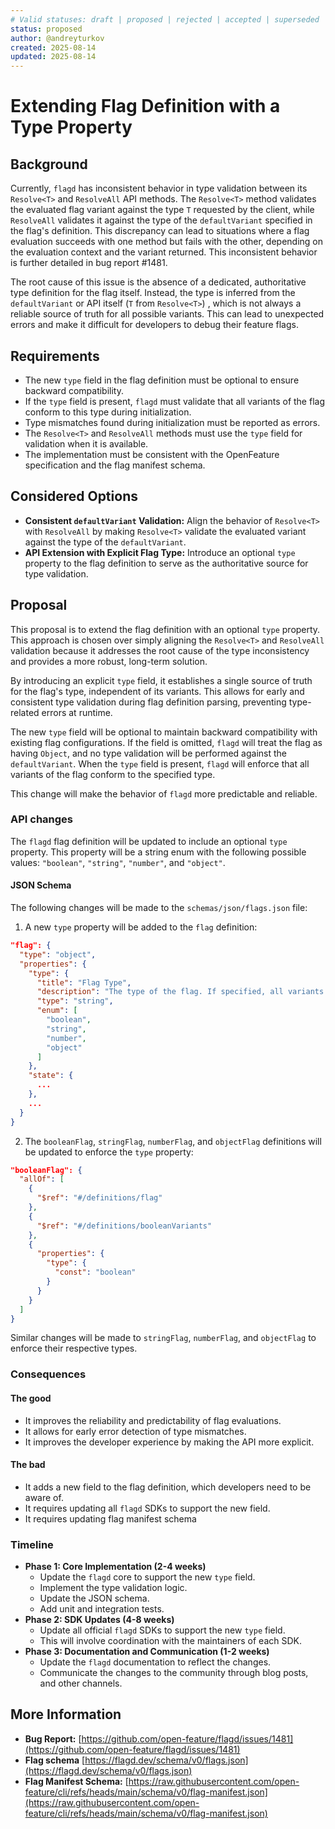 ```yaml
---
# Valid statuses: draft | proposed | rejected | accepted | superseded
status: proposed
author: @andreyturkov
created: 2025-08-14
updated: 2025-08-14
---
```


# Extending Flag Definition with a Type Property


## Background

Currently, `flagd` has inconsistent behavior in type validation between its `Resolve<T>` and `ResolveAll` API methods. The `Resolve<T>` method validates the evaluated flag variant against the type `T` requested by the client, while `ResolveAll` validates it against the type of the `defaultVariant` specified in the flag's definition. This discrepancy can lead to situations where a flag evaluation succeeds with one method but fails with the other, depending on the evaluation context and the variant returned. This inconsistent behavior is further detailed in bug report #1481.

The root cause of this issue is the absence of a dedicated, authoritative type definition for the flag itself. Instead, the type is inferred from the `defaultVariant` or API itself (`T` from `Resolve<T>`) , which is not always a reliable source of truth for all possible variants. This can lead to unexpected errors and make it difficult for developers to debug their feature flags.


## Requirements

* The new `type` field in the flag definition must be optional to ensure backward compatibility.
* If the `type` field is present, `flagd` must validate that all variants of the flag conform to this type during initialization.
* Type mismatches found during initialization must be reported as errors.
* The `Resolve<T>` and `ResolveAll` methods must use the `type` field for validation when it is available.
* The implementation must be consistent with the OpenFeature specification and the flag manifest schema.


## Considered Options

* **Consistent `defaultVariant` Validation:** Align the behavior of `Resolve<T>` with `ResolveAll` by making `Resolve<T>` validate the evaluated variant against the type of the `defaultVariant`.
* **API Extension with Explicit Flag Type:** Introduce an optional `type` property to the flag definition to serve as the authoritative source for type validation.


## Proposal

This proposal is to extend the flag definition with an optional `type` property. This approach is chosen over simply aligning the `Resolve<T>` and `ResolveAll` validation because it addresses the root cause of the type inconsistency and provides a more robust, long-term solution.

By introducing an explicit `type` field, it establishes a single source of truth for the flag's type, independent of its variants. This allows for early and consistent type validation during flag definition parsing, preventing type-related errors at runtime.

The new `type` field will be optional to maintain backward compatibility with existing flag configurations. If the field is omitted, `flagd` will treat the flag as having `Object`, and no type validation will be performed against the `defaultVariant`. When the `type` field is present, `flagd` will enforce that all variants of the flag conform to the specified type.

This change will make the behavior of `flagd` more predictable and reliable.


### API changes

The `flagd` flag definition will be updated to include an optional `type` property. This property will be a string enum with the following possible values: `"boolean"`, `"string"`, `"number"`, and `"object"`.


#### JSON Schema

The following changes will be made to the `schemas/json/flags.json` file:

1.  A new `type` property will be added to the `flag` definition:

```json
"flag": {
  "type": "object",
  "properties": {
    "type": {
      "title": "Flag Type",
      "description": "The type of the flag. If specified, all variants must conform to this type.",
      "type": "string",
      "enum": [
        "boolean",
        "string",
        "number",
        "object"
      ]
    },
    "state": {
      ...
    },
    ...
  }
}
```

2.  The `booleanFlag`, `stringFlag`, `numberFlag`, and `objectFlag` definitions will be updated to enforce the `type` property:

```json
"booleanFlag": {
  "allOf": [
    {
      "$ref": "#/definitions/flag"
    },
    {
      "$ref": "#/definitions/booleanVariants"
    },
    {
      "properties": {
        "type": {
          "const": "boolean"
        }
      }
    }
  ]
}
```

Similar changes will be made to `stringFlag`, `numberFlag`, and `objectFlag` to enforce their respective types.

### Consequences

#### The good
* It improves the reliability and predictability of flag evaluations.
* It allows for early error detection of type mismatches.
* It improves the developer experience by making the API more explicit.

#### The bad
* It adds a new field to the flag definition, which developers need to be aware of.
* It requires updating all `flagd` SDKs to support the new field.
* It requires updating flag manifest schema

### Timeline

* **Phase 1: Core Implementation (2-4 weeks)**
    *   Update the `flagd` core to support the new `type` field.
    *   Implement the type validation logic.
    *   Update the JSON schema.
    *   Add unit and integration tests.
* **Phase 2: SDK Updates (4-8 weeks)**
    *   Update all official `flagd` SDKs to support the new `type` field.
    *   This will involve coordination with the maintainers of each SDK.
* **Phase 3: Documentation and Communication (1-2 weeks)**
    *   Update the `flagd` documentation to reflect the changes.
    *   Communicate the changes to the community through blog posts, and other channels.



## More Information

* **Bug Report:** [https://github.com/open-feature/flagd/issues/1481](https://github.com/open-feature/flagd/issues/1481)
* **Flag schema** [https://flagd.dev/schema/v0/flags.json](https://flagd.dev/schema/v0/flags.json)
* **Flag Manifest Schema:** [https://raw.githubusercontent.com/open-feature/cli/refs/heads/main/schema/v0/flag-manifest.json](https://raw.githubusercontent.com/open-feature/cli/refs/heads/main/schema/v0/flag-manifest.json)